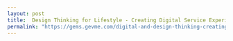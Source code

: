 ```yaml
---
layout: post
title:  Design Thinking for Lifestyle - Creating Digital Service Experiences
permalink: "https://gems.gevme.com/digital-and-design-thinking-creating-digital-service-experiences-15578612"
---
```

